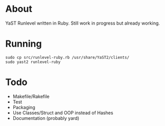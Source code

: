 About
=====
YaST Runlevel written in Ruby.
Still work in progress but already working.

Running
=======

    sudo cp src/runlevel-ruby.rb /usr/share/YaST2/clients/
    sudo yast2 runlevel-ruby

Todo
====
- Makefile/Rakefile
- Test
- Packaging
- Use Classes/Struct and OOP instead of Hashes
- Documentation (probably yard)

